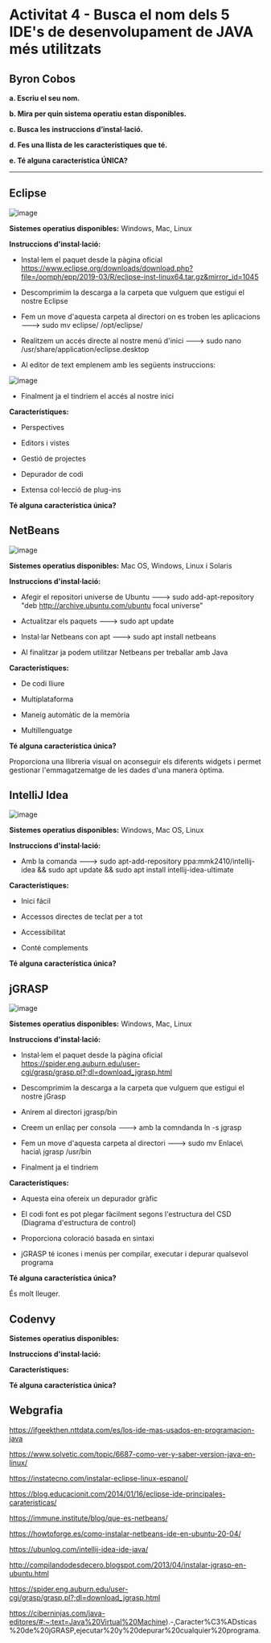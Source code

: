 # Activitat 4 - Busca el nom dels 5 IDE's de desenvolupament de JAVA més utilitzats

##  Byron Cobos

**a. Escriu el seu nom.**

**b. Mira per quin sistema operatiu estan disponibles.**

**c. Busca les instruccions d’instal·lació.**

**d. Fes una llista de les característiques que té.**

**e. Té alguna característica ÚNICA?**

---

## Eclipse

![image](https://user-images.githubusercontent.com/113586156/202014766-747d2977-ee20-4aea-8308-8bf3ee88d248.png)

**Sistemes operatius disponibles:** Windows, Mac, Linux

**Instruccions d'instal·lació:**

- Instal·lem el paquet desde la pàgina oficial https://www.eclipse.org/downloads/download.php?file=/oomph/epp/2019-03/R/eclipse-inst-linux64.tar.gz&mirror_id=1045

- Descomprimim la descarga a la carpeta que vulguem que estigui el nostre Eclipse

- Fem un move d'aquesta carpeta al directori on es troben les aplicacions ---> sudo mv eclipse/ /opt/eclipse/

- Realitzem un accés directe al nostre menú d'inici ---> sudo nano /usr/share/application/eclipse.desktop

- Al editor de text emplenem amb les següents instruccions:

![image](https://user-images.githubusercontent.com/113586156/202014303-f7d1ff0f-7961-4eed-8b1a-c296eddcd001.png)

- Finalment ja el tindriem el accés al nostre inici

**Característiques:**

- Perspectives

- Editors i vistes

- Gestió de projectes

- Depurador de codi

- Extensa col·lecció de plug-ins

**Té alguna característica única?**

## NetBeans

![image](https://user-images.githubusercontent.com/113586156/202035322-dd109f0c-2c05-45c9-b8bb-11ed464d8afe.png)

**Sistemes operatius disponibles:** Mac OS, Windows, Linux i Solaris

**Instruccions d'instal·lació:**

- Afegir el repositori universe de Ubuntu ---> sudo add-apt-repository "deb http://archive.ubuntu.com/ubuntu focal universe"

- Actualitzar els paquets ---> sudo apt update

- Instal·lar Netbeans con apt ---> sudo apt install netbeans

- Al finalitzar ja podem utilitzar Netbeans per treballar amb Java

**Característiques:**

- De codi lliure

- Multiplataforma

- Maneig automàtic de la memòria

- Multillenguatge

**Té alguna característica única?**

Proporciona una llibreria visual on aconseguir els diferents widgets i permet gestionar l'emmagatzematge de les dades d'una manera òptima.

## IntelliJ Idea

![image](https://user-images.githubusercontent.com/113586156/202038284-d4e8f9c8-aec9-49a4-95e5-6d175b83a4ee.png)

**Sistemes operatius disponibles:** Windows, Mac OS, Linux

**Instruccions d'instal·lació:** 	

- Amb la comanda ---> sudo apt-add-repository ppa:mmk2410/intellij-idea && sudo apt update && sudo apt install intellij-idea-ultimate

**Característiques:**

- Inici fácil

- Accessos directes de teclat per a tot

- Accessibilitat

- Conté complements

**Té alguna característica única?**

## jGRASP

![image](https://user-images.githubusercontent.com/113586156/202040586-06debc2e-8bcb-4620-9f97-98e3a4adbbc6.png)

**Sistemes operatius disponibles:** Windows, Mac, Linux

**Instruccions d'instal·lació:**

- Instal·lem el paquet desde la pàgina oficial https://spider.eng.auburn.edu/user-cgi/grasp/grasp.pl?;dl=download_jgrasp.html

- Descomprimim la descarga a la carpeta que vulguem que estigui el nostre jGrasp

- Anirem al directori jgrasp/bin

- Creem un enllaç per consola ---> amb la comndanda ln -s jgrasp

- Fem un move d'aquesta carpeta al directori ---> sudo mv Enlace\ hacia\ jgrasp /usr/bin

- Finalment ja el tindriem

**Característiques:**

- Aquesta eina ofereix un depurador gràfic

- El codi font es pot plegar fàcilment segons l'estructura del CSD (Diagrama d'estructura de control)

- Proporciona coloració basada en sintaxi

- jGRASP té icones i menús per compilar, executar i depurar qualsevol programa

**Té alguna característica única?**

És molt lleuger.

## Codenvy

**Sistemes operatius disponibles:**

**Instruccions d'instal·lació:**

**Característiques:**

**Té alguna característica única?**


## Webgrafia

https://ifgeekthen.nttdata.com/es/los-ide-mas-usados-en-programacion-java

https://www.solvetic.com/topic/6687-como-ver-y-saber-version-java-en-linux/

https://instatecno.com/instalar-eclipse-linux-espanol/

https://blog.educacionit.com/2014/01/16/eclipse-ide-principales-carateristicas/

https://immune.institute/blog/que-es-netbeans/

https://howtoforge.es/como-instalar-netbeans-ide-en-ubuntu-20-04/

https://ubunlog.com/intellij-idea-ide-java/

http://compilandodesdecero.blogspot.com/2013/04/instalar-jgrasp-en-ubuntu.html

https://spider.eng.auburn.edu/user-cgi/grasp/grasp.pl?;dl=download_jgrasp.html

https://ciberninjas.com/java-editores/#:~:text=Java%20Virtual%20Machine).-,Caracter%C3%ADsticas%20de%20jGRASP,ejecutar%20y%20depurar%20cualquier%20programa.
